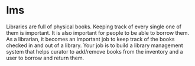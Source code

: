 # lms
Libraries are full of physical books. Keeping track of every single one of them is important. It is also  important for people to be able to borrow them. As a librarian, it becomes an important job to keep  track of the books checked in and out of a library. Your job is to build a library management system  that helps curator to add/remove books from the inventory and a user to borrow and return them.
